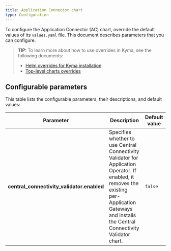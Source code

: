 ```yaml
---
title: Application Connector chart
type: Configuration
---
```


To configure the Application Connector (AC) chart, override the default values of its `values.yaml` file. This document describes parameters that you can configure.

>**TIP:** To learn more about how to use overrides in Kyma, see the following documents:
>* [Helm overrides for Kyma installation](/root/kyma/#configuration-helm-overrides-for-kyma-installation)
>* [Top-level charts overrides](/root/kyma/#configuration-helm-overrides-for-kyma-installation-top-level-charts-overrides)

## Configurable parameters

This table lists the configurable parameters, their descriptions, and default values:

| Parameter | Description | Default value |
|-----------|-------------|---------------|
| **central_connectivity_validator.enabled** | Specifies whether to use Central Connectivity Validator for Application Operator. If enabled, it removes the existing per-Application Gateways and installs the Central Connectivity Validator chart. | `false` |